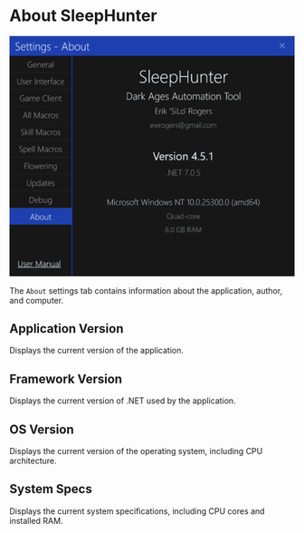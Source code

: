 # About SleepHunter

![image](../screenshots/settings-about.png)

The `About` settings tab contains information about the application, author, and computer.

## Application Version

Displays the current version of the application.

## Framework Version

Displays the current version of .NET used by the application.

## OS Version

Displays the current version of the operating system, including CPU architecture.

## System Specs

Displays the current system specifications, including CPU cores and installed RAM.